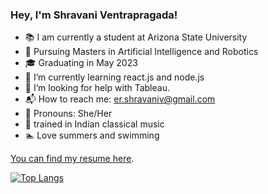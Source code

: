 ### Hey, I'm Shravani Ventrapragada! 

- :books: I am currently a student at Arizona State University
- :school_satchel: Pursuing Masters in Artificial Intelligence and Robotics
- :mortar_board: Graduating in May 2023
- 🌱 I’m currently learning react.js and node.js
- :hatching_chick: I’m looking for help with Tableau.
- :mailbox_with_mail: How to reach me: er.shravaniv@gmail.com
- :woman: Pronouns: She/Her
- :musical_score: trained in Indian classical music
- :swimmer: Love summers and swimming

[You can find my resume here]([https://drive.google.com/file/d/17EOnvgUfdU1VzLKqimgvMmkBIExHVjue/view?usp=sharing](https://drive.google.com/file/d/1V4slRmOaaRrJueACn3drptLXExzWV3KN/view?usp=sharing)).

[![Top Langs](https://github-readme-stats.vercel.app/api/top-langs/?username=ssventra&layout=compact&theme=vision-friendly-dark)](https://github.com/anuraghazra/github-readme-stats)  
